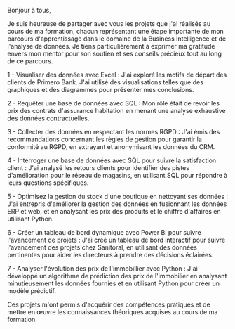 Bonjour à tous,

Je suis heureuse de partager avec vous les projets que j'ai réalisés au cours de ma formation, chacun représentant une étape importante de mon parcours d'apprentissage dans le domaine de la Business Intelligence et de l'analyse de données. Je tiens particulièrement à exprimer ma gratitude envers mon mentor pour son soutien et ses conseils précieux tout au long de ce parcours.

1 - Visualiser des données avec Excel : J'ai exploré les motifs de départ des clients de Primero Bank. J'ai utilisé des visualisations telles que des graphiques et des diagrammes pour présenter mes conclusions.

2 - Requêter une base de données avec SQL : Mon rôle était de revoir les prix des contrats d'assurance habitation en menant une analyse exhaustive des données contractuelles.

3 - Collecter des données en respectant les normes RGPD : J'ai émis des recommandations concernant les règles de gestion pour garantir la conformité au RGPD, en extrayant et anonymisant les données du CRM.

4 - Interroger une base de données avec SQL pour suivre la satisfaction client : J'ai analysé les retours clients pour identifier des pistes d'amélioration pour le réseau de magasins, en utilisant SQL pour répondre à leurs questions spécifiques.

5 - Optimisez la gestion du stock d'une boutique en nettoyant ses données : J'ai entrepris d'améliorer la gestion des données en fusionnant les données ERP et web, et en analysant les prix des produits et le chiffre d'affaires en utilisant Python.

6 - Créer un tableau de bord dynamique avec Power Bi pour suivre l'avancement de projets : J'ai créé un tableau de bord interactif pour suivre l'avancement des projets chez Sanitoral, en utilisant des données pertinentes pour aider les directeurs à prendre des décisions éclairées.

7 - Analyser l'évolution des prix de l'immobillier avec Python : J'ai développé un algorithme de prédiction des prix de l'immobilier en analysant minutieusement les données fournies et en utilisant Python pour créer un modèle prédictif.

Ces projets m'ont permis d'acquérir des compétences pratiques et de mettre en œuvre les connaissances théoriques acquises au cours de ma formation. 
